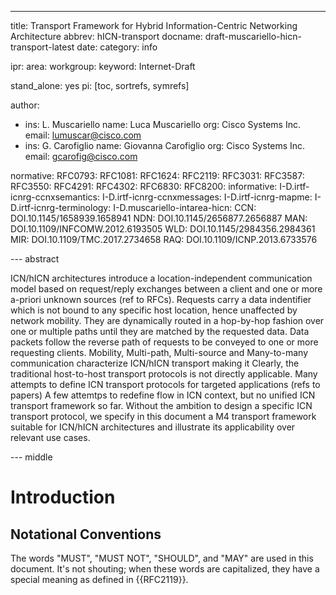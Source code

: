 ---
title: Transport Framework for Hybrid Information-Centric Networking Architecture
abbrev: hICN-transport
docname: draft-muscariello-hicn-transport-latest
date:
category: info

ipr:
area:
workgroup:
keyword: Internet-Draft

stand_alone: yes
pi: [toc, sortrefs, symrefs]

author:

-
    ins: L. Muscariello
    name: Luca Muscariello
    org: Cisco Systems Inc.
    email: lumuscar@cisco.com
-
    ins: G. Carofiglio
    name: Giovanna Carofiglio
    org: Cisco Systems Inc.
    email: gcarofig@cisco.com

normative: 
    RFC0793:
    RFC1081:
    RFC1624:
    RFC2119:
    RFC3031:
    RFC3587:
    RFC3550:
    RFC4291:
    RFC4302:
    RFC6830:
    RFC8200:
informative:
    I-D.irtf-icnrg-ccnxsemantics:
    I-D.irtf-icnrg-ccnxmessages:
    I-D.irtf-icnrg-mapme:
    I-D.irtf-icnrg-terminology:
    I-D.muscariello-intarea-hicn:
    CCN: DOI.10.1145/1658939.1658941
    NDN: DOI.10.1145/2656877.2656887
    MAN: DOI.10.1109/INFCOMW.2012.6193505
    WLD: DOI.10.1145/2984356.2984361
    MIR: DOI.10.1109/TMC.2017.2734658
    RAQ: DOI.10.1109/ICNP.2013.6733576

--- abstract

ICN/hICN architectures introduce a location-independent communication model based on request/reply exchanges between a client and one or more a-priori unknown sources (ref to RFCs). Requests carry a data indentifier which is not bound to any specific
host location, hence unaffected by network mobility. They are dynamically routed in a hop-by-hop fashion over one or multiple paths until they are matched by the requested data. Data packets follow the reverse path of requests to be conveyed to one or more requesting clients. 
Mobility, Multi-path, Multi-source and Many-to-many communication characterize ICN/hICN transport making it 
Clearly, the traditional host-to-host transport protocols is not directly applicable.
Many attempts to define ICN transport protocols for targeted applications (refs to papers)
A few attemtps to redefine flow in ICN context, but no unified ICN transport framework so far.
Without the ambition to design a specific ICN transport protocol, we specify in this document a M4 transport framework suitable for ICN/hICN architectures and illustrate its applicability over relevant use cases.

--- middle

# Introduction

## Notational Conventions

The words "MUST", "MUST NOT", "SHOULD", and "MAY" are used in this document.
It's not shouting; when these words are capitalized, they have a special
meaning as defined in {{RFC2119}}.